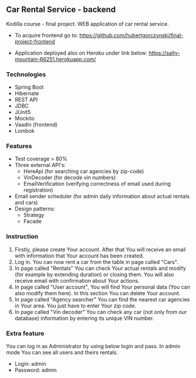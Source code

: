 ## Car Rental Service - backend

Kodilla course - final project. WEB application of car rental service.

- To acquire frontend go to:
https://github.com/hubertgorczynski/final-project-frontend

- Application deployed also on Heroku under link below:
https://salty-mountain-66251.herokuapp.com/

### Technologies
- Spring Boot 
- Hibernate
- REST API
- JDBC
- JUnit5
- Mockito
- Vaadin (frontend)
- Lombok

### Features
- Test coverage > 80%
- Three external API's:
    - HereApi (for searching car agencies by zip-code)
    - VinDecoder (for decode vin numbers)
    - EmailVerification (verifying correctness of email used during registration)
- Email sender scheduler (for admin daily information about actual rentals and cars)
- Design patterns:
    - Strategy
    - Facade

### Instruction
1. Firstly, please create Your account. After that You will receive an email with information that Your account has been created.
2. Log in. You can now rent a car from the table in page called "Cars".
3. In page called "Rentals" You can check Your actual rentals and modify (for example by extending duration) or closing them. You will also receive email with confirmation about Your actions.
4. In page called "User account", You will find Your personal data (You can also modify them here). In this section You can delete Your account.
5. In page called "Agency searcher" You can find the nearest car agencies in Your area. You just have to enter Your zip code.
6. In page called "Vin decoder" You can check any car (not only from our database) information by entering its unique VIN number.

### Extra feature
You can log in as Administrator by using below login and pass. In admin mode You can see all users and theirs rentals.
- Login: admin
- Password: admin

